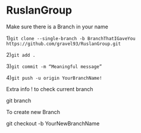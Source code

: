 # RuslanGroup
Make sure there is a Branch in your name<br>
    
1)`git clone --single-branch -b BranchThatIGaveYou https://github.com/gravel93/RuslanGroup.git` <br>
  
2)`git add .` </br>

3)`git commit -m “Meaningful message”` </br>

      
4)`git push -u origin YourBranchName!` </br>



Extra info ! to check current branch 

git branch 

To create new Branch

git checkout -b YourNewBranchName

